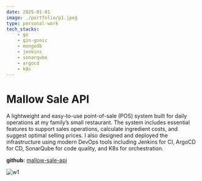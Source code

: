 ```yaml
---
date: 2025-01-01
image: ./portfolio/p1.jpeg
type: personal-work
tech_stacks:
    - go
    - gin-gonic
    - mongodb
    - jenkins
    - sonarqube
    - argocd
    - k8s
---
```


# Mallow Sale API

A lightweight and easy-to-use point-of-sale (POS) system built for daily operations at my family’s small restaurant. The system includes essential features to support sales operations, calculate ingredient costs, and suggest optimal selling prices. I also designed and deployed the infrastructure using modern DevOps tools including Jenkins for CI, ArgoCD for CD, SonarQube for code quality, and K8s for orchestration.

<!-- more -->

**github:** [mallow-sale-api](https://github.com/hifat/mallow-sale-api)

![w1](/portfolio/p1.jpeg)